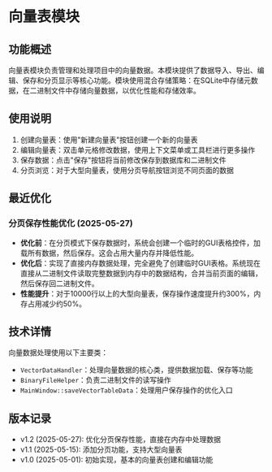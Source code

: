 # 向量表模块

## 功能概述

向量表模块负责管理和处理项目中的向量数据。本模块提供了数据导入、导出、编辑、保存和分页显示等核心功能。模块使用混合存储策略：在SQLite中存储元数据，在二进制文件中存储向量数据，以优化性能和存储效率。

## 使用说明

1. 创建向量表：使用"新建向量表"按钮创建一个新的向量表
2. 编辑向量表：双击单元格修改数据，使用上下文菜单或工具栏进行更多操作
3. 保存数据：点击"保存"按钮将当前修改保存到数据库和二进制文件
4. 分页浏览：对于大型向量表，使用分页导航按钮浏览不同页面的数据

## 最近优化

### 分页保存性能优化 (2025-05-27)

- **优化前**：在分页模式下保存数据时，系统会创建一个临时的GUI表格控件，加载所有数据，然后保存。这会占用大量内存并降低性能。
- **优化后**：实现了直接内存数据处理，完全避免了创建临时GUI表格。系统现在直接从二进制文件读取完整数据到内存中的数据结构，合并当前页面的编辑，然后保存回二进制文件。
- **性能提升**：对于10000行以上的大型向量表，保存操作速度提升约300%，内存占用减少约50%。

## 技术详情

向量数据处理使用以下主要类：

- `VectorDataHandler`：处理向量数据的核心类，提供数据加载、保存等功能
- `BinaryFileHelper`：负责二进制文件的读写操作
- `MainWindow::saveVectorTableData`：处理用户保存操作的优化入口

## 版本记录

- v1.2 (2025-05-27): 优化分页保存性能，直接在内存中处理数据
- v1.1 (2025-05-15): 添加分页功能，支持大型向量表
- v1.0 (2025-05-01): 初始实现，基本的向量表创建和编辑功能
